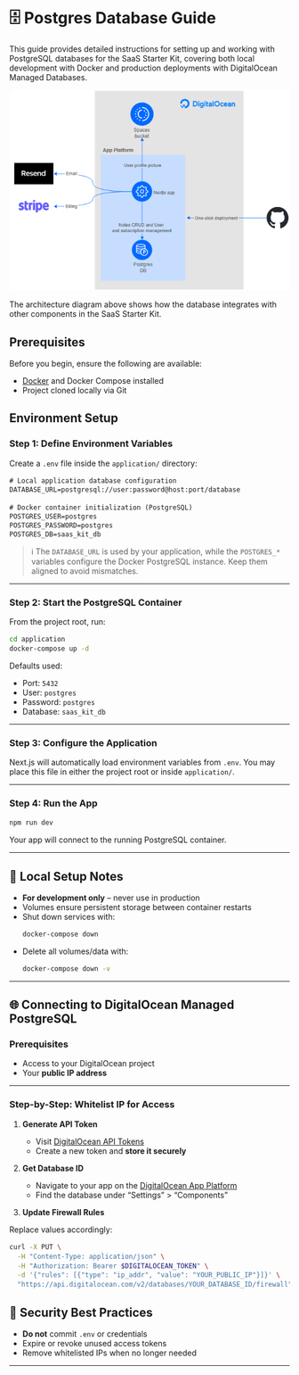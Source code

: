 # 🗄️ Postgres Database Guide

This guide provides detailed instructions for setting up and working with PostgreSQL databases for the SaaS Starter Kit, covering both local development with Docker and production deployments with DigitalOcean Managed Databases.

![Database Architecture](./images/do-architecture-diagram.drawio.png)

The architecture diagram above shows how the database integrates with other components in the SaaS Starter Kit.

## Prerequisites

Before you begin, ensure the following are available:

- [Docker](https://www.docker.com/) and Docker Compose installed
- Project cloned locally via Git

## Environment Setup

### Step 1: Define Environment Variables

Create a `.env` file inside the `application/` directory:

```dotenv
# Local application database configuration
DATABASE_URL=postgresql://user:password@host:port/database

# Docker container initialization (PostgreSQL)
POSTGRES_USER=postgres
POSTGRES_PASSWORD=postgres
POSTGRES_DB=saas_kit_db
```

> ℹ️ The `DATABASE_URL` is used by your application, while the `POSTGRES_*` variables configure the Docker PostgreSQL instance. Keep them aligned to avoid mismatches.

---

### Step 2: Start the PostgreSQL Container

From the project root, run:

```bash
cd application
docker-compose up -d
```

Defaults used:

- Port: `5432`
- User: `postgres`
- Password: `postgres`
- Database: `saas_kit_db`

---

### Step 3: Configure the Application

Next.js will automatically load environment variables from `.env`. You may place this file in either the project root or inside `application/`.

---

### Step 4: Run the App

```bash
npm run dev
```

Your app will connect to the running PostgreSQL container.

---

## 🛑 Local Setup Notes

- **For development only** – never use in production
- Volumes ensure persistent storage between container restarts
- Shut down services with:
  ```bash
  docker-compose down
  ```
- Delete all volumes/data with:
  ```bash
  docker-compose down -v
  ```

---

## 🌐 Connecting to DigitalOcean Managed PostgreSQL

### Prerequisites

- Access to your DigitalOcean project
- Your **public IP address**

---

### Step-by-Step: Whitelist IP for Access

1. **Generate API Token**

   - Visit [DigitalOcean API Tokens](https://cloud.digitalocean.com/account/api/tokens)
   - Create a new token and **store it securely**

2. **Get Database ID**

   - Navigate to your app on the [DigitalOcean App Platform](https://cloud.digitalocean.com/apps)
   - Find the database under “Settings” > “Components”

3. **Update Firewall Rules**

Replace values accordingly:

```bash
curl -X PUT \
  -H "Content-Type: application/json" \
  -H "Authorization: Bearer $DIGITALOCEAN_TOKEN" \
  -d '{"rules": [{"type": "ip_addr", "value": "YOUR_PUBLIC_IP"}]}' \
  "https://api.digitalocean.com/v2/databases/YOUR_DATABASE_ID/firewall"
```

## 🧯 Security Best Practices

- **Do not** commit `.env` or credentials
- Expire or revoke unused access tokens
- Remove whitelisted IPs when no longer needed

---
